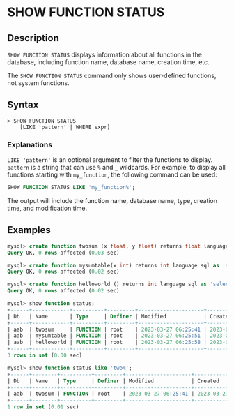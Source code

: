 # **SHOW FUNCTION STATUS**

## **Description**

`SHOW FUNCTION STATUS` displays information about all functions in the database, including function name, database name, creation time, etc.

The `SHOW FUNCTION STATUS` command only shows user-defined functions, not system functions.

## **Syntax**

```
> SHOW FUNCTION STATUS
    [LIKE 'pattern' | WHERE expr]
```

### Explanations

`LIKE 'pattern'` is an optional argument to filter the functions to display. `pattern` is a string that can use `%` and `_` wildcards. For example, to display all functions starting with `my_function`, the following command can be used:

```sql
SHOW FUNCTION STATUS LIKE 'my_function%';
```

The output will include the function name, database name, type, creation time, and modification time.

## **Examples**

```sql
mysql> create function twosum (x float, y float) returns float language sql as 'select $1 + $2' ;
Query OK, 0 rows affected (0.03 sec)

mysql> create function mysumtable(x int) returns int language sql as 'select mysum(test_val, id) from tbl1 where id = $1';
Query OK, 0 rows affected (0.02 sec)

mysql> create function helloworld () returns int language sql as 'select id from tbl1 limit 1';
Query OK, 0 rows affected (0.02 sec)

mysql> show function status;
+------+------------+----------+---------+---------------------+---------------------+---------------+---------+----------------------+----------------------+--------------------+
| Db   | Name       | Type     | Definer | Modified            | Created             | Security_type | Comment | character_set_client | collation_connection | Database Collation |
+------+------------+----------+---------+---------------------+---------------------+---------------+---------+----------------------+----------------------+--------------------+
| aab  | twosum     | FUNCTION | root    | 2023-03-27 06:25:41 | 2023-03-27 06:25:41 | DEFINER       |         | utf8mb4              | utf8mb4_0900_ai_ci   | utf8mb4_0900_ai_ci |
| aab  | mysumtable | FUNCTION | root    | 2023-03-27 06:25:51 | 2023-03-27 06:25:51 | DEFINER       |         | utf8mb4              | utf8mb4_0900_ai_ci   | utf8mb4_0900_ai_ci |
| aab  | helloworld | FUNCTION | root    | 2023-03-27 06:25:58 | 2023-03-27 06:25:58 | DEFINER       |         | utf8mb4              | utf8mb4_0900_ai_ci   | utf8mb4_0900_ai_ci |
+------+------------+----------+---------+---------------------+---------------------+---------------+---------+----------------------+----------------------+--------------------+
3 rows in set (0.00 sec)

mysql> show function status like 'two%';
+------+--------+----------+---------+---------------------+---------------------+---------------+---------+----------------------+----------------------+--------------------+
| Db   | Name   | Type     | Definer | Modified            | Created             | Security_type | Comment | character_set_client | collation_connection | Database Collation |
+------+--------+----------+---------+---------------------+---------------------+---------------+---------+----------------------+----------------------+--------------------+
| aab  | twosum | FUNCTION | root    | 2023-03-27 06:25:41 | 2023-03-27 06:25:41 | DEFINER       |         | utf8mb4              | utf8mb4_0900_ai_ci   | utf8mb4_0900_ai_ci |
+------+--------+----------+---------+---------------------+---------------------+---------------+---------+----------------------+----------------------+--------------------+
1 row in set (0.01 sec)
```
